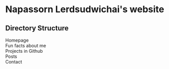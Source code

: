 # Napassorn Lerdsudwichai's website

## Directory Structure
Homepage    
  Fun facts about me   
  Projects in Github   
  Posts  
  Contact    
